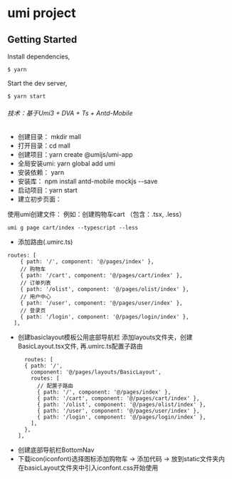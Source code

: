 # umi project

## Getting Started

Install dependencies,

```bash
$ yarn
```

Start the dev server,

```bash
$ yarn start
```
###### 技术：基于Umi3 + DVA + Ts + Antd-Mobile
- 创建目录： mkdir mall
- 打开目录：cd mall
- 创建项目：yarn create @umijs/umi-app
- 全局安装umi: yarn global add umi
- 安装依赖： yarn
- 安装库： npm install antd-mobile mockjs --save
- 启动项目：yarn start
- 建立初步页面：

使用umi创建文件：
例如：创建购物车cart （包含：.tsx, .less）
```
umi g page cart/index --typescript --less
```
- 添加路由(.umirc.ts)
```
routes: [
    { path: '/', component: '@/pages/index' },
    // 购物车
    { path: '/cart', component: '@/pages/cart/index' },
    // 订单列表
    { path: '/olist', component: '@/pages/olist/index' },
    // 用户中心
    { path: '/user', component: '@/pages/user/index' },
    // 登录页
    { path: '/login', component: '@/pages/login/index' },
  ],
  ```
- 创建basiclayout模板公用底部导航栏
  添加layouts文件夹，创建BasicLayout.tsx文件, 再.umirc.ts配置子路由
  ```
    routes: [
    { path: '/', 
      component: '@/pages/layouts/BasicLayout', 
      routes: [
        // 配置子路由
        { path: '/', component: '@/pages/index' },
        { path: '/cart', component: '@/pages/cart/index' },
        { path: '/olist', component: '@/pages/olist/index' },
        { path: '/user', component: '@/pages/user/index' },
        { path: '/login', component: '@/pages/login/index' },
      ],
    },
  ],
  ```
- 创建底部导航栏BottomNav
- 下载icon(iconfont)选择图标添加购物车 -> 添加代码 -> 放到static文件夹内
  在basicLayout文件夹中引入iconfont.css开始使用